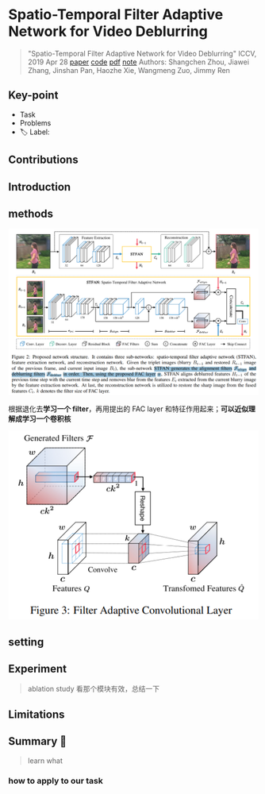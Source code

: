 # Spatio-Temporal Filter Adaptive Network for Video Deblurring

> "Spatio-Temporal Filter Adaptive Network for Video Deblurring" ICCV, 2019 Apr 28
> [paper](http://arxiv.org/abs/1904.12257v2) [code]() [pdf](./2019_04_ICCV_Spatio-Temporal-Filter-Adaptive-Network-for-Video-Deblurring.pdf) [note](./2019_04_ICCV_Spatio-Temporal-Filter-Adaptive-Network-for-Video-Deblurring_Note.md)
> Authors: Shangchen Zhou, Jiawei Zhang, Jinshan Pan, Haozhe Xie, Wangmeng Zuo, Jimmy Ren

## Key-point

- Task
- Problems
- :label: Label:

## Contributions

## Introduction

## methods

![fig2](docs/2019_04_ICCV_Spatio-Temporal-Filter-Adaptive-Network-for-Video-Deblurring_Note/fig2.png)

根据退化去**学习一个 filter**，再用提出的 FAC layer 和特征作用起来；**可以近似理解成学习一个卷积核**



![fig3](docs/2019_04_ICCV_Spatio-Temporal-Filter-Adaptive-Network-for-Video-Deblurring_Note/fig3.png)



## setting

## Experiment

> ablation study 看那个模块有效，总结一下

## Limitations

## Summary :star2:

> learn what

### how to apply to our task

